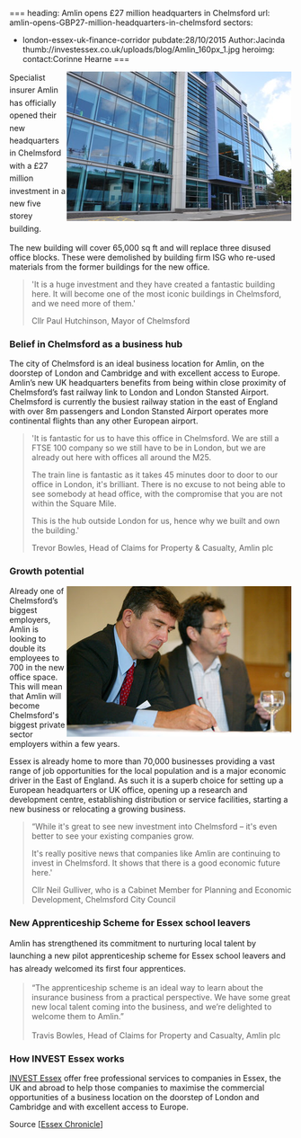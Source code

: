 ===
heading: Amlin opens £27 million headquarters in Chelmsford
url: amlin-opens-GBP27-million-headquarters-in-chelmsford
sectors:
  - london-essex-uk-finance-corridor 
pubdate:28/10/2015
Author:Jacinda
thumb://investessex.co.uk/uploads/blog/Amlin_160px_1.jpg
heroimg:
contact:Corinne Hearne
===
<p><span style='line-height: 1.6;'><img alt='Amlin new head office Chelmsford Essex' src='../uploads/blog/0027_400.jpg' style='width: 400px; height: 266px; margin-left: 2px; margin-right: 2px; float: right;'/>Specialist insurer Amlin has officially opened their new headquarters in Chelmsford with a £27 million investment in a new five storey building. </span></p><p>The new building will cover 65,000 sq ft and will replace three disused office blocks. These were demolished by building firm ISG who re-used materials from the former buildings for the new office.</p><blockquote><p>'It is a huge investment and they have created a fantastic building here. It will become one of the most iconic buildings in Chelmsford, and we need more of them.'</p><p>Cllr Paul Hutchinson, Mayor of Chelmsford</p></blockquote><h3>Belief in Chelmsford as a business hub</h3><p>The city of Chelmsford is an ideal business location for Amlin, on the doorstep of London and Cambridge and with excellent access to Europe. Amlin’s new UK headquarters benefits from being within close proximity of Chelmsford’s fast railway link to London and London Stansted Airport. Chelmsford is currently the busiest railway station in the east of England with over 8m passengers and London Stansted Airport operates more continental flights than any other European airport.</p><blockquote><p>'It is fantastic for us to have this office in Chelmsford. We are still a FTSE 100 company so we still have to be in London, but we are already out here with offices all around the M25.</p><p>The train line is fantastic as it takes 45 minutes door to door to our office in London, it's brilliant. There is no excuse to not being able to see somebody at head office, with the compromise that you are not within the Square Mile.</p><p>This is the hub outside London for us, hence why we built and own the building.'</p><p>Trevor Bowles, Head of Claims for Property &amp; Casualty, Amlin plc</p></blockquote><h3>Growth potential</h3><p><img alt='Essex home to more than 70,000 businesses' src='../uploads/blog/Fbec2361_400.jpg' style='width: 400px; height: 268px; margin-left: 2px; margin-right: 2px; float: right;'/>Already one of Chelmsford’s biggest employers, Amlin is looking to double its employees to 700 in the new office space. This will mean that Amlin will become Chelmsford's biggest private sector employers within a few years.</p><p>Essex is already home to more than 70,000 businesses providing a vast range of job opportunities for the local population and is a major economic driver in the East of England. As such it is a superb choice for setting up a European headquarters or UK office, opening up a research and development centre, establishing distribution or service facilities, starting a new business or relocating a growing business.</p><blockquote><p>“While it's great to see new investment into Chelmsford – it's even better to see your existing companies grow.</p><p>It's really positive news that companies like Amlin are continuing to invest in Chelmsford. It shows that there is a good economic future here.'</p><p>Cllr Neil Gulliver, who is a Cabinet Member for Planning and Economic Development, Chelmsford City Council</p></blockquote><h3>New Apprenticeship Scheme for Essex school leavers</h3><div><span style='line-height: 1.6;'>Amlin has strengthened its commitment to nurturing local talent by launching a new pilot apprenticeship scheme for Essex school leavers and has already welcomed its first four apprentices. </span></div><blockquote><div>“The apprenticeship scheme is an ideal way to learn about the insurance business from a practical perspective. We have some great new local talent coming into the business, and we’re delighted to welcome them to Amlin.”</div><div> </div><div>Travis Bowles, Head of Claims for Property and Casualty, Amlin plc</div></blockquote><h3>How INVEST Essex works</h3><p><a href='../index.html' target='_blank'>INVEST Essex</a> offer free professional services to companies in Essex, the UK and abroad to help those companies to maximise the commercial opportunities of a business location on the doorstep of London and Cambridge and with excellent access to Europe.</p><p>Source [<a href='http://www.essexchronicle.co.uk/New-Amlin-building-heart-Chelmsford-opens-doors/story-28056754-detail/story.html#ixzz3pld1R0w5'>Essex Chronicle</a>]</p>